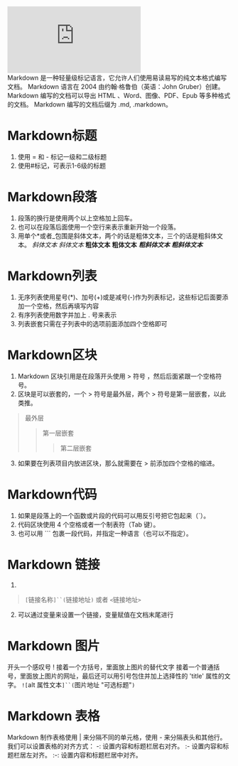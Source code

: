 ![Markdown教程](https://www.runoob.com/markdown/md-advance.html)  
Markdown 是一种轻量级标记语言，它允许人们使用易读易写的纯文本格式编写文档。
Markdown 语言在 2004 由约翰·格鲁伯（英语：John Gruber）创建。
Markdown 编写的文档可以导出 HTML 、Word、图像、PDF、Epub 等多种格式的文档。
Markdown 编写的文档后缀为 .md, .markdown。

Markdown标题
=============
1. 使用 = 和 - 标记一级和二级标题
2. 使用#标记，可表示1-6级的标题

Markdown段落
============
1. 段落的换行是使用两个以上空格加上回车。
2. 也可以在段落后面使用一个空行来表示重新开始一个段落。
3. 用单个*或者_包围是斜体文本，两个的话是粗体文本，三个的话是粗斜体文本。
  *斜体文本*
  _斜体文本_
  **粗体文本**
  __粗体文本__
  ***粗斜体文本***
  ___粗斜体文本___

Markdown列表
=============
1. 无序列表使用星号(*)、加号(+)或是减号(-)作为列表标记，这些标记后面要添加一个空格，然后再填写内容
2. 有序列表使用数字并加上 . 号来表示
3. 列表嵌套只需在子列表中的选项前面添加四个空格即可

Markdown区块
=============
1. Markdown 区块引用是在段落开头使用 > 符号 ，然后后面紧跟一个空格符号。
2. 区块是可以嵌套的，一个 > 符号是最外层，两个 > 符号是第一层嵌套，以此类推。
> 最外层
> > 第一层嵌套
> > > 第二层嵌套
3. 如果要在列表项目内放进区块，那么就需要在 > 前添加四个空格的缩进。

Markdown代码
=============
1. 如果是段落上的一个函数或片段的代码可以用反引号把它包起来（`）。
2. 代码区块使用 4 个空格或者一个制表符（Tab 键）。
3. 也可以用 ``` 包裹一段代码，并指定一种语言（也可以不指定）。

Markdown 链接
==============
1. 
> `[`链接名称`]``(`链接地址`)`
> 或者
> `<`链接地址`>`
2. 可以通过变量来设置一个链接，变量赋值在文档末尾进行

Markdown 图片
============
开头一个感叹号 !
接着一个方括号，里面放上图片的替代文字
接着一个普通括号，里面放上图片的网址，最后还可以用引号包住并加上选择性的 'title' 属性的文字。
`![`alt 属性文本`]``(`图片地址 "可选标题"`)`

Markdown 表格
=============
Markdown 制作表格使用 | 来分隔不同的单元格，使用 - 来分隔表头和其他行。
我们可以设置表格的对齐方式：
-: 设置内容和标题栏居右对齐。
:- 设置内容和标题栏居左对齐。
:-: 设置内容和标题栏居中对齐。

